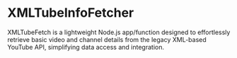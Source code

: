 # XMLTubeInfoFetcher
XMLTubeFetch is a lightweight Node.js app/function designed to effortlessly retrieve basic video and channel details from the legacy XML-based YouTube API, simplifying data access and integration.
